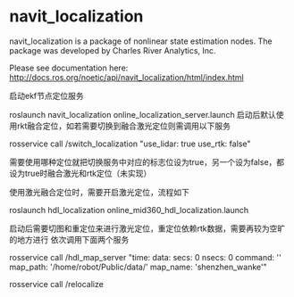 navit_localization
==================

navit_localization is a package of nonlinear state estimation nodes. The package was developed by Charles River Analytics, Inc.

Please see documentation here: http://docs.ros.org/noetic/api/navit_localization/html/index.html

启动ekf节点定位服务

roslaunch navit_localization online_localization_server.launch
启动后默认使用rkt融合定位，如若需要切换到融合激光定位则需调用以下服务

rosservice call /switch_localization "use_lidar: true
use_rtk: false"

需要使用哪种定位就把切换服务中对应的标志位设为true，另一个设为false，都设为true时融合激光和rtk定位（未实现）

使用激光融合定位时，需要开启激光定位，流程如下

roslaunch hdl_localization online_mid360_hdl_localization.launch

启动后需要切图和重定位来进行激光定位，重定位依赖rtk数据，需要再较为空旷的地方进行
依次调用下面两个服务

rosservice call /hdl_map_server "time:
  data:
    secs: 0
    nsecs: 0
command: ''
map_path: '/home/robot/Public/data/'
map_name: 'shenzhen_wanke'"

rosservice call /relocalize